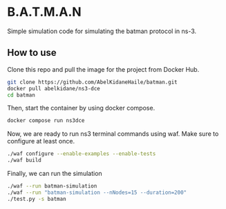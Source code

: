 # B.A.T.M.A.N 
Simple simulation code for simulating the batman protocol in ns-3. 

## How to use
Clone this repo and pull the image for the project from Docker Hub.

```bash 
git clone https://github.com/AbelKidaneHaile/batman.git 
docker pull abelkidane/ns3-dce 
cd batman
```
Then, start the container by using docker compose.

```bash 
docker compose run ns3dce
```
Now, we are ready to run ns3 terminal commands using waf. Make sure to configure at least once. 

```bash 
./waf configure --enable-examples --enable-tests
./waf build
```
Finally, we can run the simulation

```bash 
./waf --run batman-simulation
./waf --run "batman-simulation --nNodes=15 --duration=200"
./test.py -s batman
```